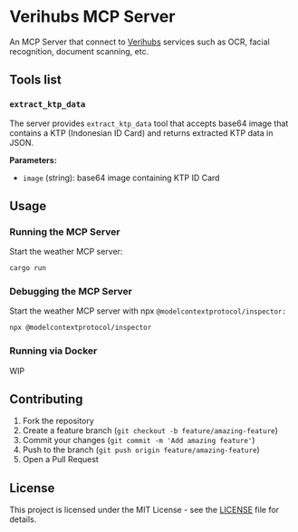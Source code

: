 # Verihubs MCP Server

An MCP Server that connect to [Verihubs](https://verihubs.com) services such as OCR, facial recognition, document scanning, etc.


## Tools list

### `extract_ktp_data`
The server provides `extract_ktp_data` tool that accepts base64 image that contains a KTP (Indonesian ID Card) and returns extracted KTP data in JSON.

**Parameters:**
- `image` (string): base64 image containing KTP ID Card

## Usage

### Running the MCP Server

Start the weather MCP server:

```bash
cargo run
```

### Debugging the MCP Server

Start the weather MCP server with npx `@modelcontextprotocol/inspector:`

```bash
npx @modelcontextprotocol/inspector
```

### Running via Docker

WIP


## Contributing

1. Fork the repository
2. Create a feature branch (`git checkout -b feature/amazing-feature`)
3. Commit your changes (`git commit -m 'Add amazing feature'`)
4. Push to the branch (`git push origin feature/amazing-feature`)
5. Open a Pull Request

## License

This project is licensed under the MIT License - see the [LICENSE](LICENSE) file for details.
